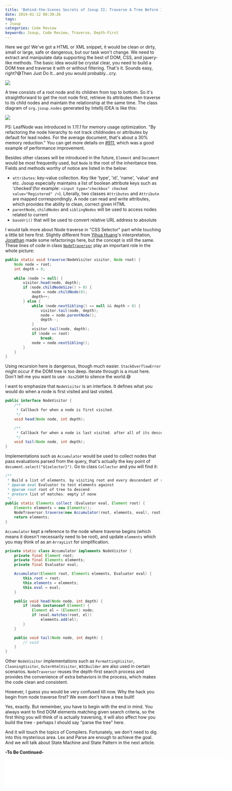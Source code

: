 ```yaml
---
title: 'Behind-the-Scenes Secrets of Jsoup II: Traverse A Tree Before It Was Built'
date: 2019-01-12 08:39:26
tags:
- Jsoup
categories: Code Review
keywords: Jsoup, Code Review, Traverse, Depth-First
---
```


Here we go! We've got a HTML or XML snippet, it would be clean or dirty, small or large, safe or dangerous, but our task won't change. We need to extract and manipulate data supporting the best of DOM, CSS, and jquery-like methods. The basic idea would be crystal clear, you need to build a DOM tree and traverse it with or without filtering. That's it. Sounds easy, right?😅Then Just Do It...and you would probably...cry.

![](https://www.dropbox.com/s/2odd7dvop35raub/tree.jpg?dl=1)<!-- more -->

A tree consists of a root node and its children from top to bottom. So it's straightforward to get the root node first, retrieve its attributes then traverse to its child nodes and maintain the relationship at the same time. The class diagram of `org.jsoup.nodes` generated by Intellij IDEA is like this:

![](https://www.dropbox.com/s/k92qrrrtq5976wx/jsoup-nodes-uml.png?dl=1)

PS: LeafNode was introduced in _1.11.1_ for memory usage optimization. "By refactoring the node hierarchy to not track childnodes or attributes by default for lead nodes. For the average document, that's about a 30% memory reduction." You can get more details on [#911](https://github.com/jhy/jsoup/issues/911), which was a good example of performance improvement.

Besides other classes will be introduced in the future, `Element` and `Document` would be most frequently used, but `Node` is the root of the inheritance tree. Fields and methods worthy of notice are listed in the below:

* `attributes`: key-value collection. Key like 'type', 'id', 'name', 'value' and etc. Jsoup especially maintains a list of boolean attribute keys such as 'checked'(for example: `<input type="checkbox" checked value="Registered" />`). Literally, two classes `Attributes` and `Attribute` are mapped correspondingly. A node can read and write attributes, which provides the ability to clean, correct given HTML
* `parentNode`, `childNodes` and `siblingNodes` will be used to access nodes related to current
* `baseUri()` that will be used to convert relative URL address to absolute

I would talk more about Node traverse in "CSS Selector" part while touching a little bit here first. Slightly different from [Yihua Huang](https://github.com/code4craft)'s interpretation, [Jonathan](https://github.com/jhy) made some refactorings here, but the concept is still the same. These lines of code in class [`NodeTraversor`](https://github.com/jhy/jsoup/blob/master/src/main/java/org/jsoup/select/NodeTraversor.java#L40) play an important role in the whole picture:

```java
public static void traverse(NodeVisitor visitor, Node root) {
    Node node = root;
    int depth = 0;
    
    while (node != null) {
        visitor.head(node, depth);
        if (node.childNodeSize() > 0) {
            node = node.childNode(0);
            depth++;
        } else {
            while (node.nextSibling() == null && depth > 0) {
                visitor.tail(node, depth);
                node = node.parentNode();
                depth--;
            }
            visitor.tail(node, depth);
            if (node == root)
                break;
            node = node.nextSibling();
        }
    }
}
```

Using recursion here is dangerous, though much easier. `StackOverflowError` might occur if the DOM tree is too deep. Iterate through is a must here. Don't tell me you want to use `-Xss256M` to silence the world.😅

I want to emphasize that `NodeVisitor` is an interface. It defines what you would do when a node is first visited and last visited.

```java
public interface NodeVisitor {
    /**
     * Callback for when a node is first visited.
     */
    void head(Node node, int depth);

    /**
     * Callback for when a node is last visited, after all of its descendants have been visited.
     */
    void tail(Node node, int depth);
}
```

Implementations such as `Accumulator` would be used to collect nodes that pass evaluations parsed from the query, that's actually the key point of `document.select("${selector}")`. Go to class `Collector` and you will find it:

```java
/**
 * Build a list of elements, by visiting root and every descendant of root, and testing it against the evaluator.
 * @param eval Evaluator to test elements against
 * @param root root of tree to descend
 * @return list of matches; empty if none
 */
public static Elements collect (Evaluator eval, Element root) {
    Elements elements = new Elements();
    NodeTraversor.traverse(new Accumulator(root, elements, eval), root);
    return elements;
}
```

`Accumulator` kept a reference to the node where traverse begins (which means it doesn't necessarily need to be root), and update `elements` which you may think of as an `ArrayList` for simplification.

```java
private static class Accumulator implements NodeVisitor {
    private final Element root;
    private final Elements elements;
    private final Evaluator eval;

    Accumulator(Element root, Elements elements, Evaluator eval) {
        this.root = root;
        this.elements = elements;
        this.eval = eval;
    }

    public void head(Node node, int depth) {
        if (node instanceof Element) {
            Element el = (Element) node;
            if (eval.matches(root, el))
                elements.add(el);
        }
    }

    public void tail(Node node, int depth) {
        // void
    }
}
```

Other `NodeVisitor` implementations such as `FormattingVisitor`, `CleaningVisitor`, `OuterHtmlVisitor`, `W3CBuilder` are also used in certain scenarios. `NodeTraversor` reuses the depth-first search process and provides the convenience of extra behaviors in the process, which makes the code clean and consistent.

However, I guess you would be very confused till now. Why the hack you begin from node traverse first? We even don't have a tree built!

Yes, exactly. But remember, you have to begin with the end in mind. You always want to find DOM elements matching given search criteria, so the first thing you will think of is actually traversing, it will also affect how you build the tree - perhaps I should say "parse the tree" here.

And it will touch the topics of Compilers. Fortunately, we don't need to dig into this mysterious area. Lex and Parse are enough to achieve the goal. And we will talk about State Machine and State Pattern in the next article.

**-To Be Continued-**

<iframe src="//rcm-na.amazon-adsystem.com/e/cm?o=1&p=48&l=ur1&category=books&banner=1WV938XZP3V21MG4E2R2&f=ifr&linkID=e7768772313eb7f959874992156fcfdf&t=javaneversleep-20&tracking_id=javaneversleep-20" width="728" height="90" scrolling="no" border="0" marginwidth="0" style="border:none;" frameborder="0"></iframe>
